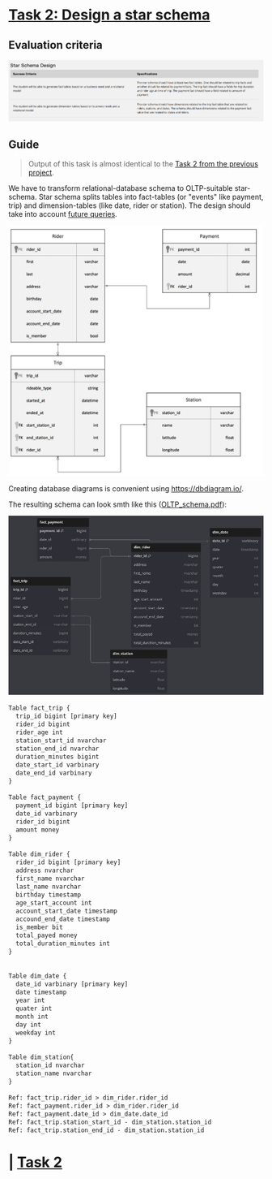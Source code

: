

# [Task 2: Design a star schema](../Project%20Instructions.md#task-2--design-a-star-schema)

## Evaluation criteria
<img src="../assets/image8.png" width="700"/>

## Guide

> Output of this task is almost identical to the [Task 2 from the previous project](../../Project1%20Bikeshare%20data%20analytics/solutions/Task2.md).


We have to transform relational-database schema to OLTP-suitable star-schema.
Star schema splits tables into fact-tables (or "events" like payment, trip) and dimension-tables (like date, rider or station).
The design should take into account [future queries](../Project%20Overview.md).

<img src="../assets/dend-project-erd.jpeg" width="600"/>

Creating database diagrams is convenient using https://dbdiagram.io/.

The resulting schema can look smth like this ([OLTP_schema.pdf](../assets/oltp_schema.pdf)):

<img src="../assets/schema.png" width="700"/>

```
Table fact_trip {
  trip_id bigint [primary key]
  rider_id bigint 
  rider_age int
  station_start_id nvarchar
  station_end_id nvarchar
  duration_minutes bigint
  date_start_id varbinary
  date_end_id varbinary
}

Table fact_payment {
  payment_id bigint [primary key]
  date_id varbinary
  rider_id bigint
  amount money
}

Table dim_rider {
  rider_id bigint [primary key]
  address nvarchar
  first_name nvarchar
  last_name nvarchar
  birthday timestamp
  age_start_account int
  account_start_date timestamp
  accound_end_date timestamp 
  is_member bit
  total_payed money
  total_duration_minutes int
}


Table dim_date {
  date_id varbinary [primary key]
  date timestamp
  year int
  quater int
  month int 
  day int
  weekday int
}

Table dim_station{
  station_id nvarchar
  station_name nvarchar
}

Ref: fact_trip.rider_id > dim_rider.rider_id 
Ref: fact_payment.rider_id > dim_rider.rider_id 
Ref: fact_payment.date_id > dim_date.date_id 
Ref: fact_trip.station_start_id - dim_station.station_id 
Ref: fact_trip.station_end_id - dim_station.station_id 
```

# | [Task 2](./Task2.md)